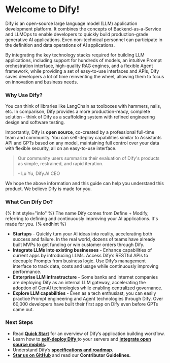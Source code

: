# Welcome to Dify!

Dify is an open-source large language model (LLM) application development platform. It combines the concepts of Backend-as-a-Service and LLMOps to enable developers to quickly build production-grade generative AI applications. Even non-technical personnel can participate in the definition and data operations of AI applications.

By integrating the key technology stacks required for building LLM applications, including support for hundreds of models, an intuitive Prompt orchestration interface, high-quality RAG engines, and a flexible Agent framework, while providing a set of easy-to-use interfaces and APIs, Dify saves developers a lot of time reinventing the wheel, allowing them to focus on innovation and business needs.

### Why Use Dify?

You can think of libraries like LangChain as toolboxes with hammers, nails, etc. In comparison, Dify provides a more production-ready, complete solution - think of Dify as a scaffolding system with refined engineering design and software testing.

Importantly, Dify is **open source**, co-created by a professional full-time team and community. You can self-deploy capabilities similar to Assistants API and GPTs based on any model, maintaining full control over your data with flexible security, all on an easy-to-use interface.

> Our community users summarize their evaluation of Dify's products as simple, restrained, and rapid iteration.&#x20;
>
> \- Lu Yu, Dify.AI CEO

We hope the above information and this guide can help you understand this product. We believe Dify is made for you.

### What Can Dify Do?

{% hint style="info" %}
The name Dify comes from Define + Modify, referring to defining and continuously improving your AI applications. It's made for you.
{% endhint %}

* **Startups** - Quickly turn your AI ideas into reality, accelerating both success and failure. In the real world, dozens of teams have already built MVPs to get funding or win customer orders through Dify.
* **Integrate LLMs into existing businesses** - Enhance capabilities of current apps by introducing LLMs. Access Dify’s RESTful APIs to decouple Prompts from business logic. Use Dify’s management interface to track data, costs and usage while continuously improving performance.
* **Enterprise LLM infrastructure** - Some banks and internet companies are deploying Dify as an internal LLM gateway, accelerating the adoption of GenAI technologies while enabling centralized governance.
* **Explore LLM capabilities** - Even as a tech enthusiast, you can easily practice Prompt engineering and Agent technologies through Dify. Over 60,000 developers have built their first app on Dify even before GPTs came out.

### Next Steps

* Read [**Quick Start**](https://docs.dify.ai/application/creating-an-application) for an overview of Dify’s application building workflow.
* Learn how to [**self-deploy Dify** ](https://docs.dify.ai/getting-started/install-self-hosted)to your servers and [**integrate open source models**](https://docs.dify.ai/advanced/model-configuration)**.**
* Understand Dify’s [**specifications and roadmap**](getting-started/readme/specifications-and-technical-features.md)**.**
* [**Star us on GitHub**](https://github.com/langgenius/dify) and read our **Contributor Guidelines.**
